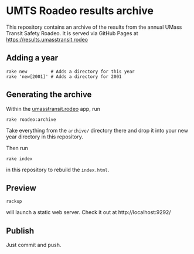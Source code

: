 UMTS Roadeo results archive
===========================

This repository contains an archive of the results from the annual UMass
Transit Safety Roadeo. It is served via GitHub Pages at
https://results.umasstransit.rodeo

Adding a year
-------------

```
rake new         # Adds a directory for this year
rake 'new[2001]' # Adds a directory for 2001
```

Generating the archive
----------------------

Within the [umasstransit.rodeo][umtsr] app, run

```
rake roadeo:archive
```

Take everything from the `archive/` directory there and drop it into your new
year directory in this repository.

Then run

```
rake index
```

in this repository to rebuild the `index.html`.

Preview
-------

```
rackup
```

will launch a static web server. Check it out at http://localhost:9292/


Publish
-------

Just commit and push.

[umtsr]: https://github.com/umts/umasstransit.rodeo/
